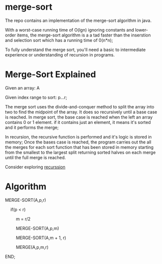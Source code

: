 # merge-sort

The repo contains an implementation of the merge-sort algorithm in java.

With a worst-case running time of O(lgn) ignoring constants and lower-order items, the merge-sort algorithm is a a tad faster than the inserstion and selection sort which has a running time of 0(n*n);

To fully understand the merge sort, you'll need a basic to intermediate experience or understanding of recursion in programs.

# Merge-Sort Explained
Given an array: A

Given index range to sort: p...r;

The merge sort uses the divide-and-conquer method to split the array into two to find the midpoint of the array.
It does so recursively until a base case is reached. In merge sort, the base case is reached when the left an array contains 0 or 1 element.
if it contains just an element, it means it's sorted and it performs the merge;

In recursion, the recursive function is performed and it's logic is stored in memory;
Once the bases case is reached, the program carries out the all the merges for each sort function that has been stored in memory starting from the smallest to the largest split returning sorted halves on each merge until the full merge is reached.

Consider exploring <a href="https://www.tutorialspoint.com/cprogramming/c_recursion.htm">recurssion</a>

# Algorithm

<p>MERGE-SORT(A,p,r)</p>
<p>&emsp;  if(p < r) </p>
<p>&emsp; &emsp;    m = r/2</p>
<p>&emsp; &emsp;   MERGE-SORT(A,p,m)</p>
<p>&emsp; &emsp;   MERGE-SORT(A,m + 1, r)</p>
<p>&emsp; &emsp;   MERGE(A,p,m,r)</p>
<p>END;</p>
